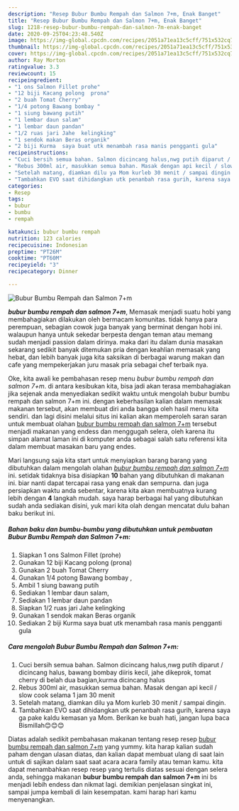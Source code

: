 ```yaml
---
description: "Resep Bubur Bumbu Rempah dan Salmon 7+m, Enak Banget"
title: "Resep Bubur Bumbu Rempah dan Salmon 7+m, Enak Banget"
slug: 1218-resep-bubur-bumbu-rempah-dan-salmon-7m-enak-banget
date: 2020-09-25T04:23:48.540Z
image: https://img-global.cpcdn.com/recipes/2051a71ea13c5cff/751x532cq70/bubur-bumbu-rempah-dan-salmon-7m-foto-resep-utama.jpg
thumbnail: https://img-global.cpcdn.com/recipes/2051a71ea13c5cff/751x532cq70/bubur-bumbu-rempah-dan-salmon-7m-foto-resep-utama.jpg
cover: https://img-global.cpcdn.com/recipes/2051a71ea13c5cff/751x532cq70/bubur-bumbu-rempah-dan-salmon-7m-foto-resep-utama.jpg
author: Ray Morton
ratingvalue: 3.3
reviewcount: 15
recipeingredient:
- "1 ons Salmon Fillet prohe"
- "12 biji Kacang polong  prona"
- "2 buah Tomat Cherry"
- "1/4 potong Bawang bombay "
- "1 siung bawang putih"
- "1 lembar daun salam"
- "1 lembar daun pandan"
- "1/2 ruas jari Jahe  kelingking"
- "1 sendok makan Beras organik"
- "2 biji Kurma  saya buat utk menambah rasa manis pengganti gula"
recipeinstructions:
- "Cuci bersih semua bahan. Salmon dicincang halus,nwg putih diparut / dicincang halus, bawang bombay diiris kecil, jahe dikeprok, tomat cherry di belah dua bagian,kurma dicincang halus"
- "Rebus 300ml air, masukkan semua bahan. Masak dengan api kecil / slow cook selama 1 jam 30 menit"
- "Setelah matang, diamkan dilu ya Mom kurleb 30 menit / sampai dingin."
- "Tambahkan EVO saat dihidangkan utk penanbah rasa gurih, karena saya ga pake kaldu kemasan ya Mom. Berikan ke buah hati, jangan lupa baca Bismillah😊😊😊"
categories:
- Resep
tags:
- bubur
- bumbu
- rempah

katakunci: bubur bumbu rempah 
nutrition: 123 calories
recipecuisine: Indonesian
preptime: "PT26M"
cooktime: "PT60M"
recipeyield: "3"
recipecategory: Dinner

---
```



![Bubur Bumbu Rempah dan Salmon 7+m](https://img-global.cpcdn.com/recipes/2051a71ea13c5cff/751x532cq70/bubur-bumbu-rempah-dan-salmon-7m-foto-resep-utama.jpg)

<b><i>bubur bumbu rempah dan salmon 7+m</i></b>, Memasak menjadi suatu hobi yang membahagiakan dilakukan oleh bermacam komunitas. tidak hanya para perempuan, sebagian cowok juga banyak yang berminat dengan hobi ini. walaupun hanya untuk sekedar berpesta dengan teman atau memang sudah menjadi passion dalam dirinya. maka dari itu dalam dunia masakan sekarang sedikit banyak ditemukan pria dengan keahlian memasak yang hebat, dan lebih banyak juga kita saksikan di berbagai warung makan dan cafe yang mempekerjakan juru masak pria sebagai chef terbaik nya.



Oke, kita awali ke pembahasan resep menu <i>bubur bumbu rempah dan salmon 7+m</i>. di antara kesibukan kita, bisa jadi akan terasa membahagiakan jika sejenak anda menyediakan sedikit waktu untuk mengolah bubur bumbu rempah dan salmon 7+m ini. dengan keberhasilan kalian dalam memasak makanan tersebut, akan membuat diri anda bangga oleh hasil menu kita sendiri. dan lagi disini melalui situs ini kalian akan memperoleh saran saran untuk membuat olahan <u>bubur bumbu rempah dan salmon 7+m</u> tersebut menjadi makanan yang endess dan menggugah selera, oleh karena itu simpan alamat laman ini di komputer anda sebagai salah satu referensi kita dalam membuat masakan baru yang endes.


Mari langsung saja kita start untuk menyiapkan barang barang yang dibutuhkan dalam mengolah olahan <u><i>bubur bumbu rempah dan salmon 7+m</i></u> ini. setidak tidaknya bisa disiapkan <b>10</b> bahan yang dibutuhkan di makanan ini. biar nanti dapat tercapai rasa yang enak dan sempurna. dan juga persiapkan waktu anda sebentar, karena kita akan membuatnya kurang lebih dengan <b>4</b> langkah mudah. saya harap berbagai hal yang dibutuhkan sudah anda sediakan disini, yuk mari kita olah dengan mencatat dulu bahan baku berikut ini.

<!--inarticleads1-->

##### Bahan baku dan bumbu-bumbu yang dibutuhkan untuk pembuatan Bubur Bumbu Rempah dan Salmon 7+m:

1. Siapkan 1 ons Salmon Fillet (prohe)
1. Gunakan 12 biji Kacang polong  (prona)
1. Gunakan 2 buah Tomat Cherry
1. Gunakan 1/4 potong Bawang bombay ,
1. Ambil 1 siung bawang putih
1. Sediakan 1 lembar daun salam,
1. Sediakan 1 lembar daun pandan
1. Siapkan 1/2 ruas jari Jahe  kelingking
1. Gunakan 1 sendok makan Beras organik
1. Sediakan 2 biji Kurma  saya buat utk menambah rasa manis pengganti gula




<!--inarticleads2-->

##### Cara mengolah Bubur Bumbu Rempah dan Salmon 7+m:

1. Cuci bersih semua bahan. Salmon dicincang halus,nwg putih diparut / dicincang halus, bawang bombay diiris kecil, jahe dikeprok, tomat cherry di belah dua bagian,kurma dicincang halus
1. Rebus 300ml air, masukkan semua bahan. Masak dengan api kecil / slow cook selama 1 jam 30 menit
1. Setelah matang, diamkan dilu ya Mom kurleb 30 menit / sampai dingin.
1. Tambahkan EVO saat dihidangkan utk penanbah rasa gurih, karena saya ga pake kaldu kemasan ya Mom. Berikan ke buah hati, jangan lupa baca Bismillah😊😊😊




Diatas adalah sedikit pembahasan makanan tentang resep resep <u>bubur bumbu rempah dan salmon 7+m</u> yang yummy. kita harap kalian sudah paham dengan ulasan diatas, dan kalian dapat membuat ulang di saat lain untuk di sajikan dalam saat saat acara acara family atau teman kamu. kita dapat menambahkan resep resep yang tertulis diatas sesuai dengan selera anda, sehingga makanan <b>bubur bumbu rempah dan salmon 7+m</b> ini bs menjadi lebih endess dan nikmat lagi. demikian penjelasan singkat ini, sampai jumpa kembali di lain kesempatan. kami harap hari kamu menyenangkan.
